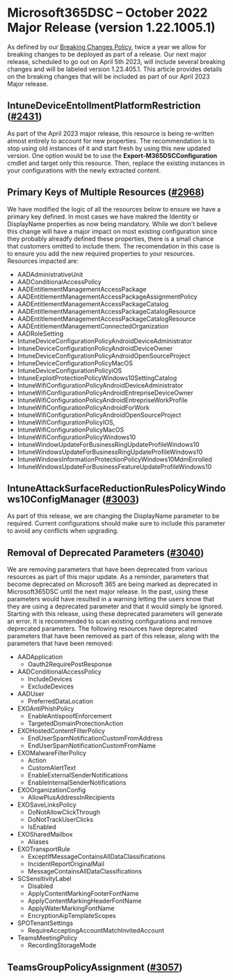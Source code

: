 # Microsoft365DSC – October 2022 Major Release (version 1.22.1005.1)

As defined by our [Breaking Changes Policy](https://microsoft365dsc.com/concepts/breaking-changes/), twice a year we allow for breaking changes to be deployed as part of a release. Our next major release, scheduled to go out on April 5th 2023, will include several breaking changes and will be labeled version 1.23.405.1. This article provides details on the breaking changes that will be included as part of our April 2023 Major release.

## IntuneDeviceEntollmentPlatformRestriction ([#2431](https://github.com/microsoft/Microsoft365DSC/pull/2431))
As part of the April 2023 major release, this resource is being re-written almost entirely to account for new properties. The recommendation is to stop using old instances of it and start fresh by using this new updated version. One option would be to use the **Export-M365DSCConfiguration** cmdlet and target only this resource. Then, replace the existing instances in your configurations with the newly extracted content.

## Primary Keys of Multiple Resources ([#2968](https://github.com/microsoft/Microsoft365DSC/pull/2968))
We have modified the logic of all the resources below to ensure we have a primary key defined. In most cases we have makred the Identity or DisplayName properties as now being mandatory. While we don't believe this change will have a major impact on most existing configuration since they probably alreadfy defined these properties, there is a small chance that customers omitted to include them. The recomendation in this case is to ensure you add the new required properties to your resources. Resources impacted are:

* AADAdministrativeUnit
* AADConditionalAccessPolicy
* AADEntitlementManagementAccessPackage
* AADEntitlementManagementAccessPackageAssignmentPolicy
* AADEntitlementManagementAccessPackageCatalog
* AADEntitlementManagementAccessPackageCatalogResource
* AADEntitlementManagementAccessPackageCatalogResource
* AADEntitlementManagementConnectedOrganization
* AADRoleSetting
* IntuneDeviceConfigurationPolicyAndroidDeviceAdministrator
* IntuneDeviceConfigurationPolicyAndroidDeviceOwner
* IntuneDeviceConfigurationPolicyAndroidOpenSourceProject
* IntuneDeviceConfigurationPolicyMacOS
* IntuneDeviceConfigurationPolicyiOS
* IntuneExploitProtectionPolicyWindows10SettingCatalog
* IntuneWifiConfigurationPolicyAndroidDeviceAdministrator
* IntuneWifiConfigurationPolicyAndroidEntrepriseDeviceOwner
* IntuneWifiConfigurationPolicyAndroidEntrepriseWorkProfile
* IntuneWifiConfigurationPolicyAndroidForWork
* IntuneWifiConfigurationPolicyAndroidOpenSourceProject
* IntuneWifiConfigurationPolicyIOS,
* IntuneWifiConfigurationPolicyMacOS
* IntuneWifiConfigurationPolicyWindows10
* IntuneWindowUpdateForBusinessRingUpdateProfileWindows10
* IntuneWindowsUpdateForBusinessRingUpdateProfileWindows10
* IntuneWindowsInformationProtectionPolicyWindows10MdmEnrolled
* IntuneWindowsUpdateForBusinessFeatureUpdateProfileWindows10

## IntuneAttackSurfaceReductionRulesPolicyWindows10ConfigManager ([#3003](https://github.com/microsoft/Microsoft365DSC/pull/3003))
As part of this release, we are changing the DisplayName parameter to be required. Current configurations should make sure to include this parameter to avoid any conflicts when upgrading.

## Removal of Deprecated Parameters ([#3040](https://github.com/microsoft/Microsoft365DSC/pull/3040))
We are removing parameters that have been deprecated from various resources as part of this major update. As a reminder, parameters that become deprecated on Microsoft 365 are being marked as deprecated in Microsoft365DSC until the next major release. In the past, using these parameters would have resulted in a warning letting the users know that they are using a deprecated parameter and that it would simply be ignored. Starting with this release, using these deprecated parameters will generate an error. It is recommended to scan existing configurations and remove deprecated parameters. The following resources have deprecated parameters that have been removed as part of this release, along with the parameters that have been removed:

* AADApplication
  * Oauth2RequirePostResponse
* AADConditionalAccessPolicy
  * IncludeDevices
  * ExcludeDevices
* AADUser
  * PreferredDataLocation
* EXOAntiPhishPolicy
  * EnableAntispoofEnforcement
  * TargetedDomainProtectionAction
* EXOHostedContentFilterPolicy
  * EndUserSpamNotificationCustomFromAddress
  * EndUserSpamNotificationCustomFromName
* EXOMalwareFilterPolicy
  * Action
  * CustomAlertText
  * EnableExternalSenderNotifications
  * EnableInternalSenderNotifications
* EXOOrganizationConfig
  * AllowPlusAddressInRecipients
* EXOSaveLinksPolicy
  * DoNotAllowClickThrough
  * DoNotTrackUserClicks
  * IsEnabled
* EXOSharedMailbox
  * Aliases
* EXOTransportRule
  * ExceptIfMessageContainsAllDataClassifications
  * IncidentReportOriginalMail
  * MessageContainsAllDataClassifications
* SCSensitivityLabel
  * Disabled
  * ApplyContentMarkingFooterFontName
  * ApplyContentMarkingHeaderFontName
  * ApplyWaterMarkingFontName
  * EncryptionAipTemplateScopes
* SPOTenantSettings
  * RequireAcceptingAccountMatchInvitedAccount
* TeamsMeetingPolicy
  * RecordingStorageMode

## TeamsGroupPolicyAssignment ([#3057](https://github.com/microsoft/Microsoft365DSC/pull/3057))

